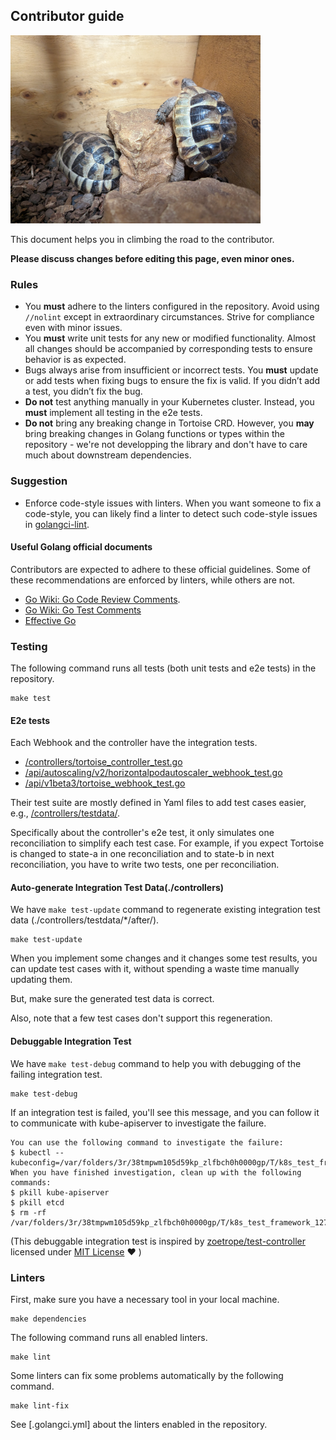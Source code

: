 ## Contributor guide

<img alt="Tortoise" src="images/climbing.jpg" width="400px"/>

This document helps you in climbing the road to the contributor.

**Please discuss changes before editing this page, even minor ones.**

### Rules

- You **must** adhere to the linters configured in the repository.
Avoid using `//nolint` except in extraordinary circumstances. Strive for compliance even with minor issues.
- You **must** write unit tests for any new or modified functionality.
Almost all changes should be accompanied by corresponding tests to ensure behavior is as expected.
- Bugs always arise from insufficient or incorrect tests. 
You **must** update or add tests when fixing bugs to ensure the fix is valid. 
If you didn’t add a test, you didn’t fix the bug.
- **Do not** test anything manually in your Kubernetes cluster. 
Instead, you **must** implement all testing in the e2e tests.
- **Do not** bring any breaking change in Tortoise CRD. 
However, you **may** bring breaking changes in Golang functions or types within the repository - we're not developping the library and don't have to care much about downstream dependencies.

### Suggestion

- Enforce code-style issues with linters. When you want someone to fix a code-style, you can likely find a linter to detect such code-style issues in [golangci-lint](https://golangci-lint.run/usage/linters/).

#### Useful Golang official documents

Contributors are expected to adhere to these official guidelines.
Some of these recommendations are enforced by linters, while others are not.

- [Go Wiki: Go Code Review Comments](https://go.dev/wiki/CodeReviewComments).
- [Go Wiki: Go Test Comments](https://go.dev/wiki/TestComments)
- [Effective Go](https://go.dev/doc/effective_go)

### Testing

The following command runs all tests (both unit tests and e2e tests) in the repository.

```shell
make test
```

#### E2e tests

Each Webhook and the controller have the integration tests.
- [/controllers/tortoise_controller_test.go](../controllers/tortoise_controller_test.go)
- [/api/autoscaling/v2/horizontalpodautoscaler_webhook_test.go](../api/autoscaling/v2/horizontalpodautoscaler_webhook_test.go)
- [/api/v1beta3/tortoise_webhook_test.go](../api/v1beta3/tortoise_webhook_test.go)

Their test suite are mostly defined in Yaml files to add test cases easier, e.g., [/controllers/testdata/](../controllers/testdata/).

Specifically about the controller's e2e test, it only simulates one reconciliation to simplify each test case.
For example, if you expect Tortoise is changed to state-a in one reconciliation and to state-b in next reconciliation,
you have to write two tests, one per reconciliation.

#### Auto-generate Integration Test Data(./controllers)

We have `make test-update` command to regenerate existing integration test data (./controllers/testdata/*/after/).

```shell
make test-update
```

When you implement some changes and it changes some test results, you can update test cases with it, without spending a waste time manually updating them.

But, make sure the generated test data is correct.

Also, note that a few test cases don't support this regeneration.

#### Debuggable Integration Test

We have `make test-debug` command to help you with debugging of the failing integration test.

```shell
make test-debug
```

If an integration test is failed, you'll see this message, and you can follow it to communicate with kube-apiserver to investigate the failure. 

```
You can use the following command to investigate the failure:
$ kubectl --kubeconfig=/var/folders/3r/38tmpwm105d59kp_zlfbch0h0000gp/T/k8s_test_framework_1274319527/4210920706.kubecfg
When you have finished investigation, clean up with the following commands:
$ pkill kube-apiserver
$ pkill etcd
$ rm -rf /var/folders/3r/38tmpwm105d59kp_zlfbch0h0000gp/T/k8s_test_framework_1274319527
```

(This debuggable integration test is inspired by [zoetrope/test-controller](https://github.com/zoetrope/test-controller/tree/39902a6510642370973063afa7bcefe2997b7387) 
licensed under [MIT License](https://github.com/zoetrope/test-controller/blob/39902a6510642370973063afa7bcefe2997b7387/LICENSE) ❤️ )

### Linters

First, make sure you have a necessary tool in your local machine.

```shell
make dependencies
```

The following command runs all enabled linters.

```shell
make lint
```

Some linters can fix some problems automatically by the following command.

```shell
make lint-fix
```

See [.golangci.yml] about the linters enabled in the repository.
